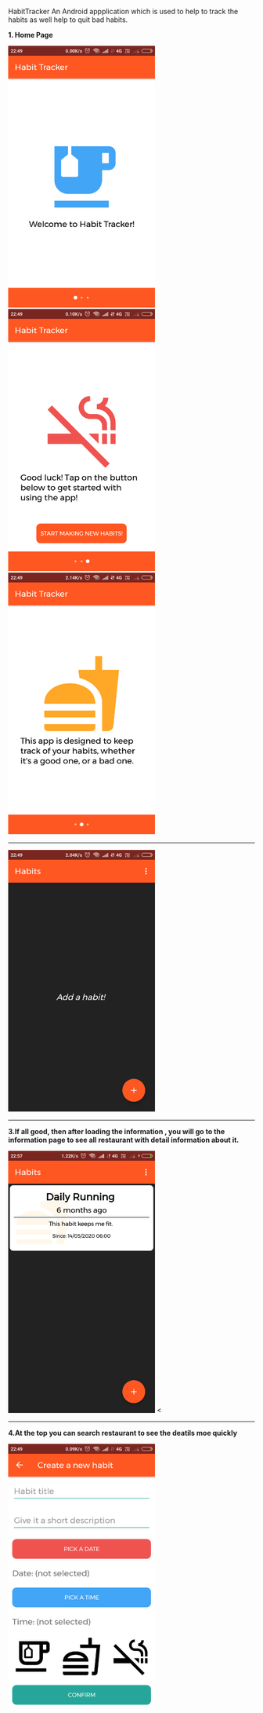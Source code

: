 


HabitTracker
An Android appplication which is used to help to track the habits as well help to quit bad habits.



**1. Home Page**  

<img src="https://github.com/sanjay45/HabitTracker/blob/master/Screenshots/Welcome_Page.png" width="300"/>
<img src= "https://github.com/sanjay45/HabitTracker/blob/master/Screenshots/Welcome_Page1.png" width="300"/>
<img src= "https://github.com/sanjay45/HabitTracker/blob/master/Screenshots/Welcome_Page2.png" width="300"/>

*****************************************************************************************************************************************************



<img src="https://github.com/sanjay45/HabitTracker/blob/master/Screenshots/EmptyListPage.png" width="300"/>

*****************************************************************************************************************************************************

**3.If all good, then after loading the information , you will go to the information page to see all restaurant with detail information about it.** 

<img src="https://github.com/sanjay45/HabitTracker/blob/master/Screenshots/Habits_List_Page.png" width="300"/> <

*****************************************************************************************************************************************************

**4.At the top you can search restaurant to see the deatils moe quickly**  

<img src="https://github.com/sanjay45/HabitTracker/blob/master/Screenshots/Create_New_Habit.png" width="300"/>









